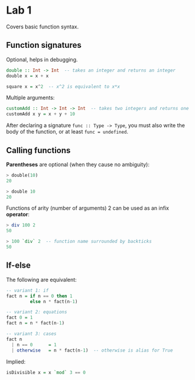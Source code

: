 # Lab 1

Covers basic function syntax.

## Function signatures

Optional, helps in debugging.

```haskell
double :: Int -> Int  -- takes an integer and returns an integer
double x = x + x

square x = x^2  -- x^2 is equivalent to x*x
```

Multiple arguments:

```haskell
customAdd :: Int -> Int -> Int  -- takes two integers and returns one
customAdd x y = x + y + 10
```

After declaring a signature `func :: Type -> Type`, you must also write the body of the function, or at least `func = undefined`.



## Calling functions

**Parentheses** are optional (when they cause no ambiguity):

```haskell
> double(10)
20

> double 10
20
```

Functions of arity (number of arguments) 2 can be used as an infix **operator**:

```haskell
> div 100 2
50

> 100 `div` 2  -- function name surrounded by backticks
50
```



## If-else

The following are equivalent:

```haskell
-- variant 1: if
fact n = if n == 0 then 1
         else n * fact(n-1)

-- variant 2: equations
fact 0 = 1
fact n = n * fact(n-1)

-- variant 3: cases
fact n
  | n == 0      = 1
  | otherwise   = n * fact(n-1)  -- otherwise is alias for True
```

Implied:

```haskell
isDivisible x = x `mod` 3 == 0
```